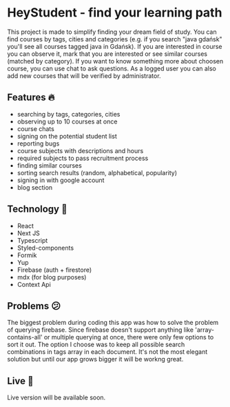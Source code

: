 # HeyStudent - find your learning path

This project is made to simplify finding your dream field of study. You can find courses by tags, cities and categories 
(e.g. if you search "java gdańsk" you'll see all courses tagged java in Gdańsk). If you are interested in course you can 
observe it, mark that you are interested or see similar courses (matched by category). If you want to know something more about 
choosen course, you can use chat to ask questions. As a logged user you can also add new courses that will be verified by administrator.

## Features :fire:

- searching by tags, categories, cities
- observing up to 10 courses at once
- course chats
- signing on the potential student list
- reporting bugs
- course subjects with descriptions and hours
- required subjects to pass recruitment process
- finding similar courses
- sorting search results (random, alphabetical, popularity)
- signing in with google account
- blog section

## Technology 🔨
- React
- Next JS
- Typescript
- Styled-components
- Formik
- Yup
- Firebase (auth + firestore)
- mdx (for blog purposes)
- Context Api


## Problems :confused:

The biggest problem during coding this app was how to solve the problem of querying firebase. Since firebase doesn't support anything like 'array-contains-all' or multiple querying at once, there were only few options to sort it out. The option I choose was to keep all possible search combinations in tags array in each document. It's not the most elegant solution but until our app grows bigger it will be workng great.


## Live 🧪

Live version will be available soon.

